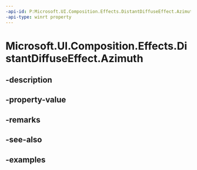 ```yaml
---
-api-id: P:Microsoft.UI.Composition.Effects.DistantDiffuseEffect.Azimuth
-api-type: winrt property
---
```


<!-- Property syntax.
public float Azimuth { get;  set; }
-->

# Microsoft.UI.Composition.Effects.DistantDiffuseEffect.Azimuth

## -description

## -property-value

## -remarks

## -see-also

## -examples

